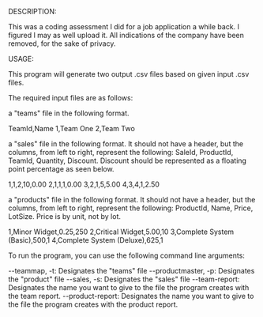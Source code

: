 DESCRIPTION:

This was a coding assessment I did for a job application a while back. I figured I may as well upload it.
All indications of the company have been removed, for the sake of privacy.


USAGE:

This program will generate two output .csv files based on given input .csv files.

The required input files are as follows: 

a "teams" file in the following format.

TeamId,Name
1,Team One
2,Team Two

a "sales" file in the following format. It should not have a header, but the columns, from left to right, represent the following:
SaleId, ProductId, TeamId, Quantity, Discount. Discount should be represented as a floating point percentage as seen below.

1,1,2,10,0.00
2,1,1,1,0.00
3,2,1,5,5.00
4,3,4,1,2.50

a "products" file in the following format. It should not have a header, but the columns, from left to right, represent the following:
ProductId, Name, Price, LotSize. Price is by unit, not by lot.

1,Minor Widget,0.25,250
2,Critical Widget,5.00,10
3,Complete System (Basic),500,1
4,Complete System (Deluxe),625,1

To run the program, you can use the following command line arguments:

--teammap, -t: Designates the "teams" file
--productmaster, -p: Designates the "product" file
--sales, -s: Designates the "sales" file
--team-report: Designates the name you want to give to the file the program creates with the team report.
--product-report: Designates the name you want to give to the file the program creates with the product report.

